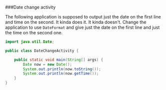 <!--djw:done-->
###Date change activity

The following application is supposed to output just the date on the first line and time on the second. It kinda does it. It kinda doesn't. Change the application to use ```DateFormat``` and give just the date on the first line and just the time on the second one.

```java
import java.util.Date;

public class DateChangeActivity {

	public static void main(String[] args) {
		Date now = new Date();
		System.out.println(now.toString());
		System.out.println(now.getTime());
	}
}
```

